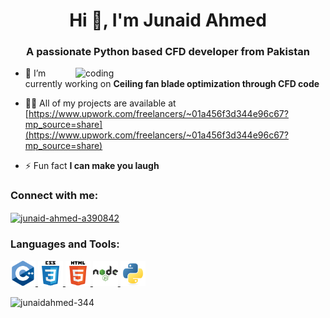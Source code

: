 <h1 align="center">Hi 👋, I'm Junaid Ahmed</h1>
<h3 align="center">A passionate Python based CFD developer from Pakistan</h3>
<img align="right"alt="coding"width="400"src="https://media0.giphy.com/media/lP8xu5t2DLGG045H8F/giphy.gif?cid=6c09b952ys411m9zwu9hwi8f9o4038blmlkjuasz7vclxts7&ep=v1_internal_gif_by_id&rid=giphy.gif&ct=s">

- 🔭 I’m currently working on **Ceiling fan blade optimization through CFD code**

- 👨‍💻 All of my projects are available at [https://www.upwork.com/freelancers/~01a456f3d344e96c67?mp_source=share](https://www.upwork.com/freelancers/~01a456f3d344e96c67?mp_source=share)

- ⚡ Fun fact **I can make you laugh**

<h3 align="left">Connect with me:</h3>
<p align="left">
<a href="https://linkedin.com/in/junaid-ahmed-a390842" target="blank"><img align="center" src="https://raw.githubusercontent.com/rahuldkjain/github-profile-readme-generator/master/src/images/icons/Social/linked-in-alt.svg" alt="junaid-ahmed-a390842" height="30" width="40" /></a>
</p>

<h3 align="left">Languages and Tools:</h3>
<p align="left"> <a href="https://www.w3schools.com/cpp/" target="_blank" rel="noreferrer"> <img src="https://raw.githubusercontent.com/devicons/devicon/master/icons/cplusplus/cplusplus-original.svg" alt="cplusplus" width="40" height="40"/> </a> <a href="https://www.w3schools.com/css/" target="_blank" rel="noreferrer"> <img src="https://raw.githubusercontent.com/devicons/devicon/master/icons/css3/css3-original-wordmark.svg" alt="css3" width="40" height="40"/> </a> <a href="https://www.w3.org/html/" target="_blank" rel="noreferrer"> <img src="https://raw.githubusercontent.com/devicons/devicon/master/icons/html5/html5-original-wordmark.svg" alt="html5" width="40" height="40"/> </a> <a href="https://nodejs.org" target="_blank" rel="noreferrer"> <img src="https://raw.githubusercontent.com/devicons/devicon/master/icons/nodejs/nodejs-original-wordmark.svg" alt="nodejs" width="40" height="40"/> </a> <a href="https://www.python.org" target="_blank" rel="noreferrer"> <img src="https://raw.githubusercontent.com/devicons/devicon/master/icons/python/python-original.svg" alt="python" width="40" height="40"/> </a> </p>

<p><img align="center" src="https://github-readme-stats.vercel.app/api/top-langs?username=junaidahmed-344&show_icons=true&locale=en&layout=compact" alt="junaidahmed-344" /></p>
